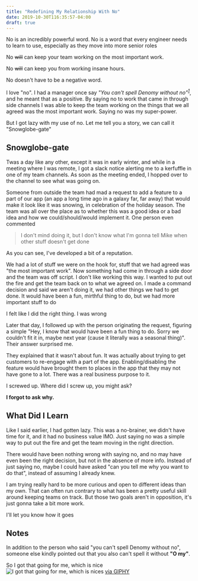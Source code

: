 ```yaml
---
title: "Redefining My Relationship With No"
date: 2019-10-30T116:35:57-04:00
draft: true
---
```


No is an incredibly powerful word. No is a word that every engineer needs to learn to use, especially as they move into more senior roles

No ~~will~~ can keep your team working on the most important work.

No ~~will~~ can keep you from working insane hours.

No doesn't have to be a negative word.

I love "no". I had a manager once say *"You can't spell Denomy without no"<sup><a href="#note1">1</a></sup>*, and he meant that as a positive. By saying no to work that came in through side channels I was able to keep the team working on the things that we all agreed was the most important work. Saying no was my super-power.

But I got lazy with my use of no. Let me tell you a story, we can call it "Snowglobe-gate"

## Snowglobe-gate
Twas a day like any other, except it was in early winter, and while in a meeting where I was remote, I got a slack notice alerting me to a kerfuffle in one of my team channels. As soon as the meeting ended, I hopped over to the channel to see what was going on.

Someone from outside the team had mad a request to add a feature to a part of our app (an app a long time ago in a galaxy far, far away) that would make it look like it was snowing, in celebration of the holiday season. The team was all over the place as to whether this was a good idea or a bad idea and how we could/should/would implement it. One person even commented 

> I don't mind doing it, but I don't know what I'm gonna tell Mike when other stuff doesn't get done

As you can see, I've developed a bit of a reputation.

We had a lot of stuff we were on the hook for, stuff that we had agreed was "the most important work". Now something had come in through a side door and the team was off script. I don't like working this way. I wanted to put out the fire and get the team back on to what we agreed on. I made a command decision and said we aren't doing it, we had other things we had to get done. It would have been a fun, mirthful thing to do, but we had more important stuff to do

I felt like I did the right thing. I was wrong

Later that day, I followed up with the person originating the request, figuring a simple "Hey, I know that would have been a fun thing to do. Sorry we couldn't fit it in, maybe next year (cause it literally was a seasonal thing)". Their answer surprised me. 

They explained that it wasn't about fun. It was actually about trying to get customers to re-engage with a part of the app. Enabling/disabling the feature would have brought them to places in the app that they may not have gone to a lot. There was a real business purpose to it.

I screwed up. Where did I screw up, you might ask?

**I forgot to ask why.**

## What Did I Learn
Like I said earlier, I had gotten lazy. This was a no-brainer, we didn't have time for it, and it had no business value IMO. Just saying no was a simple way to put out the fire and get the team moving in the right direction.

There would have been nothing wrong with saying no, and no may have even been the right decision, but not in the absence of more info. Instead of just saying no, maybe I could have asked "can you tell me why you want to do that", instead of assuming I already knew.

I am trying really hard to be more curious and open to different ideas than my own. That can often run contrary to what has been a pretty useful skill around keeping teams on track. But those two goals aren't in opposition, it's just gonna take a bit more work.

I'll let you know how it goes


## Notes
<label id="note1">In addition to the person who said "you can't spell Denomy without no", someone else kindly pointed out that you also can't spell it without **"O my"**.

So I got that going for me, which is nice
<image alt="I got that going for me, which is nices" src="/images/whichisnice.gif">
<a href="https://giphy.com/gifs/reactiongifs-mrw-nice-akoqZXagYJkXe">via GIPHY</a>
